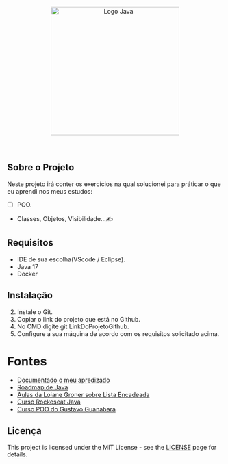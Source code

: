 <div align="center">
<br>
  <img src="https://1000logos.net/wp-content/uploads/2020/09/Java-Logo.png" alt="Logo Java" width="300">
</div>

</br>
</br>

## Sobre o Projeto
Neste projeto irá conter os exercícios na qual solucionei para práticar o que eu aprendi nos meus estudos:
- [ ] POO.
- Classes, Objetos, Visibilidade...✍️  

## Requisitos
 * IDE de sua escolha(VScode / Eclipse).
 * Java 17
 * Docker

## Instalação
2. Instale o Git.
1. Copiar o link do projeto que está no Github.
3. No CMD digite git LinkDoProjetoGithub.
4. Configure a sua máquina de acordo com os requisitos solicitado acima.
   
# Fontes
* [Documentado o meu apredizado](https://www.notion.so/Masterizando-o-JAVA-39ecd0d854094dbe97e5f91ccddd484a?pvs=4)
* [Roadmap de Java](https://roadmap.sh/java)
* [Aulas da Loiane Groner sobre Lista Encadeada](https://www.youtube.com/@loianegroner)
* [Curso Rockeseat Java](https://www.rocketseat.com.br/)
* [Curso POO do Gustavo Guanabara](https://www.youtube.com/watch?v=KlIL63MeyMY&list=PLHz_AreHm4dkqe2aR0tQK74m8SFe-aGsY&ab_channel=CursoemV%C3%ADdeo)

## Licença
This project is licensed under the MIT License - see the [LICENSE](https://opensource.org/licenses/MIT) page for details.

